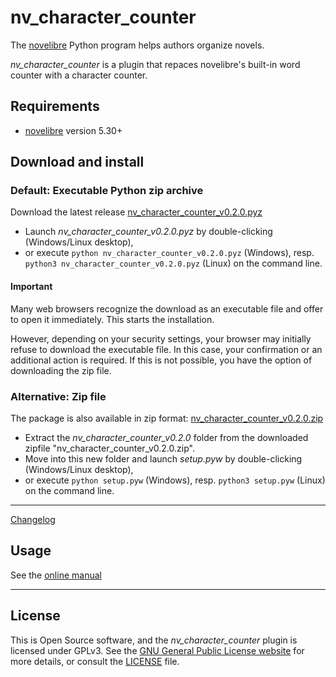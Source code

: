 # nv_character_counter

The [novelibre](https://github.com/peter88213/novelibre/) Python program helps authors organize novels.  

*nv_character_counter* is a plugin that repaces novelibre's built-in word counter with a character counter. 

## Requirements

- [novelibre](https://github.com/peter88213/novelibre/) version 5.30+

## Download and install

### Default: Executable Python zip archive

Download the latest release [nv_character_counter_v0.2.0.pyz](https://github.com/peter88213/nv_character_counter/raw/main/dist/nv_character_counter_v0.2.0.pyz)

- Launch *nv_character_counter_v0.2.0.pyz* by double-clicking (Windows/Linux desktop),
- or execute `python nv_character_counter_v0.2.0.pyz` (Windows), resp. `python3 nv_character_counter_v0.2.0.pyz` (Linux) on the command line.

#### Important

Many web browsers recognize the download as an executable file and offer to open it immediately. 
This starts the installation.

However, depending on your security settings, your browser may 
initially  refuse  to download the executable file. 
In this case, your confirmation or an additional action is required. 
If this is not possible, you have the option of downloading 
the zip file. 


### Alternative: Zip file

The package is also available in zip format: [nv_character_counter_v0.2.0.zip](https://github.com/peter88213/nv_character_counter/raw/main/dist/nv_character_counter_v0.2.0.zip)

- Extract the *nv_character_counter_v0.2.0* folder from the downloaded zipfile "nv_character_counter_v0.2.0.zip".
- Move into this new folder and launch *setup.pyw* by double-clicking (Windows/Linux desktop), 
- or execute `python setup.pyw` (Windows), resp. `python3 setup.pyw` (Linux) on the command line.

---

[Changelog](docs/changelog.md)

## Usage

See the [online manual](docs/usage.md)

---

## License

This is Open Source software, and the *nv_character_counter* plugin is licensed under GPLv3. See the
[GNU General Public License website](https://www.gnu.org/licenses/gpl-3.0.en.html) for more
details, or consult the [LICENSE](https://github.com/peter88213/nv_character_counter/blob/main/LICENSE) file.
